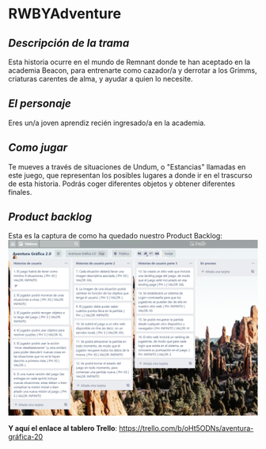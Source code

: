 # RWBYAdventure 
 
## _**Descripción de la trama**_  
  Esta historia ocurre en el mundo de Remnant donde te han aceptado en la academia Beacon, para entrenarte como cazador/a y derrotar a 
  los Grimms, criaturas carentes de alma, y ayudar a quien lo necesite. 
    
## _**El personaje**_  
  Eres un/a joven aprendiz recién ingresado/a en la academia.
  
## _**Como jugar**_
  Te mueves a través de situaciones de Undum, o "Estancias" llamadas en este juego, que representan los posibles lugares a donde ir en el 
  trascurso de esta historia. Podrás coger diferentes objetos y obtener diferentes finales.  
    
      
## _**Product backlog**_ 
Esta es la captura de como ha quedado nuestro Product Backlog:
![Imagen](https://github.com/RafaelOrtg/Prueba/blob/master/captura_Trello_Backlog.PNG)
 
**Y aquí el enlace al tablero Trello**: 
https://trello.com/b/oHt5ODNs/aventura-gráfica-20

